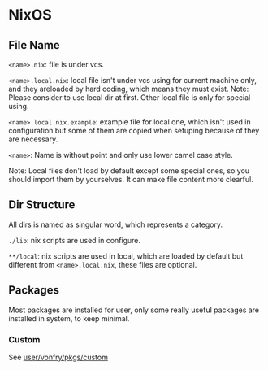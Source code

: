 # NixOS

## File Name

`<name>.nix`: file is under vcs.

`<name>.local.nix`: local file isn't under vcs using for current machine only,
and they areloaded by hard coding, which means they must exist.
Note: Please consider to use local dir at first. Other local file is only for
special using.  

`<name>.local.nix.example`: example file for local one, which isn't used in
configuration but some of them are copied when setuping because of they are
necessary. 

`<name>`: Name is without point and only use lower camel case style.

Note: Local files don't load by default except some special ones, so you should
import them by yourselves. It can make file content more clearful. 

## Dir Structure

All dirs is named as singular word, which represents a category.

`./lib`: nix scripts are used in configure.

`**/local`: nix scripts are used in local, which are loaded by default but
different from `<name>.local.nix`, these files are optional.

## Packages

Most packages are installed for user, only some really useful packages are
installed in system, to keep minimal. 

### Custom

See [user/vonfry/pkgs/custom](./user/vonfry/pkgs/custom/readme.md)
